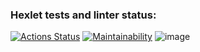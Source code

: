 ### Hexlet tests and linter status:
[![Actions Status](https://github.com/vladimirloskutov/java-project-61/workflows/hexlet-check/badge.svg)](https://github.com/vladimirloskutov/java-project-61/actions)
[![Maintainability](https://api.codeclimate.com/v1/badges/80aaa0da231a7db8ba3a/maintainability)](https://codeclimate.com/github/banido-pixel/java-project-61/maintainability)
![image](https://user-images.githubusercontent.com/68236593/229375317-5afffd1d-6bd4-47ac-a7ac-04b0ebfb6af4.png)
